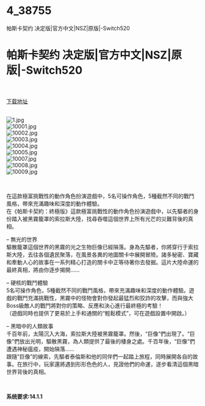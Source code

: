 # 4_38755
帕斯卡契约 决定版|官方中文|NSZ|原版|-Switch520
# 帕斯卡契约 决定版|官方中文|NSZ|原版|-Switch520
 <br/></br>
[下载地址](https://www.switch520.cc/article/38755 "下载地址")
<br/></br>

<p><img title="1.jpg" src="https://www.switch520.cc/muke_img/2022_07_14_58d1e288c34ea.jpg" alt="1.jpg"><br>
<img title="10001.jpg" src="https://www.switch520.cc/muke_img/2022_07_14_68f0289d7de15.jpg" alt="10001.jpg"><br>
<img title="10002.jpg" src="https://www.switch520.cc/muke_img/2022_07_14_5f709dd9d6eec.jpg" alt="10002.jpg"><br>
<img title="10003.jpg" src="https://www.switch520.cc/muke_img/2022_07_14_4c887af781587.jpg" alt="10003.jpg"><br>
<img title="10004.jpg" src="https://www.switch520.cc/muke_img/2022_07_14_9767eca8094a9.jpg" alt="10004.jpg"><br>
<img title="10005.jpg" src="https://www.switch520.cc/muke_img/2022_07_14_92ade2ff0e737.jpg" alt="10005.jpg"><br>
<img title="10007.jpg" src="https://www.switch520.cc/muke_img/2022_07_14_cd63e21db9559.jpg" alt="10007.jpg"><br>
<img title="10008.jpg" src="https://www.switch520.cc/muke_img/2022_07_14_67133ea60f038.jpg" alt="10008.jpg"><br>
<img title="10009.jpg" src="https://www.switch520.cc/muke_img/2022_07_14_ccd9815c03902.jpg" alt="10009.jpg"></p>
<p>&nbsp;</p>
<p>在這款極富挑戰性的動作角色扮演遊戲中，5名可操作角色，5種截然不同的戰鬥風格，帶來充滿趣味和深度的動作體驗。<br>
在《帕斯卡契約：終極版》這款極富挑戰性的動作角色扮演遊戲中，以先驅者的身份踏入被黑霧籠罩的索拉斯大陸，找尋吞噬這個世界上所有光芒的災難背後的真相。</p>
<p>– 無光的世界<br>
驅散籠罩這個世界的黑霧的光之生物巨像已經隕落。身為先驅者，你將穿行于索拉斯大陸，去往各個遺民聚落，在風景各異的地圖關卡中展開冒險。諸多秘密、寶藏和牽動人心的故事在一系列精心打造的關卡中正等待著你去發掘。這片大陸命運的最終真相，將由你逐步揭開……</p>
<p>– 硬核的戰鬥體驗<br>
5名可操作角色，5種截然不同的戰鬥風格，帶來充滿趣味和深度的動作體驗。遊戲的戰鬥充滿挑戰性，黑霧中的怪物會對你發起最猛烈和狡詐的攻擊，而與強大Boss級敵人的戰鬥將對你的策略、反應和決心進行最終極的考驗！<br>
（遊戲同時也提供了更易於上手和通關的“輕鬆模式”，可在遊戲設置中開啟。）</p>
<p>– 黑暗中的人類故事<br>
千百年前，太陽沉入大海，索拉斯大陸被黑霧籠罩。然後，“巨像”們出現了。“巨像”們放出光明，驅散黑霧，為人類提供了最後的棲身之處。千百年後，“巨像”們遭遇神秘瘟疫，開始隕落……<br>
跟隨“巨像”的線索，先驅者泰倫斯和他的同伴們一起踏上旅程，同時展開各自的故事。在旅行中，玩家還將遇到形形色色的人，見證他們的命運，逐步看清這個黑暗世界背後的真相。</p>
<p>&nbsp;</p>
<p><strong>系统要求:14.1.1</strong></p>



